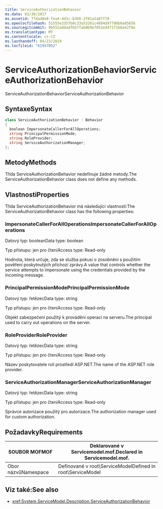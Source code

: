 ```yaml
---
title: ServiceAuthorizationBehavior
ms.date: 03/30/2017
ms.assetid: 77dad8e8-fea4-4d1c-b366-2f01a2a87f78
ms.openlocfilehash: 51555e3357b8c33a53261c4894d97798b0a05656
ms.sourcegitcommit: 9b552addadfb57fab0b9e7852ed4f1f1b8a42f8e
ms.translationtype: MT
ms.contentlocale: cs-CZ
ms.lasthandoff: 04/23/2019
ms.locfileid: "61957052"
---
```

# <a name="serviceauthorizationbehavior"></a><span data-ttu-id="a8c19-102">ServiceAuthorizationBehavior</span><span class="sxs-lookup"><span data-stu-id="a8c19-102">ServiceAuthorizationBehavior</span></span>
<span data-ttu-id="a8c19-103">ServiceAuthorizationBehavior</span><span class="sxs-lookup"><span data-stu-id="a8c19-103">ServiceAuthorizationBehavior</span></span>  
  
## <a name="syntax"></a><span data-ttu-id="a8c19-104">Syntaxe</span><span class="sxs-lookup"><span data-stu-id="a8c19-104">Syntax</span></span>  
  
```csharp
class ServiceAuthorizationBehavior : Behavior  
{  
  boolean ImpersonateCallerForAllOperations;  
  string PrincipalPermissionMode;  
  string RoleProvider;  
  string ServiceAuthorizationManager;  
};  
```  
  
## <a name="methods"></a><span data-ttu-id="a8c19-105">Metody</span><span class="sxs-lookup"><span data-stu-id="a8c19-105">Methods</span></span>  
 <span data-ttu-id="a8c19-106">Třída ServiceAuthorizationBehavior nedefinuje žádné metody.</span><span class="sxs-lookup"><span data-stu-id="a8c19-106">The ServiceAuthorizationBehavior class does not define any methods.</span></span>  
  
## <a name="properties"></a><span data-ttu-id="a8c19-107">Vlastnosti</span><span class="sxs-lookup"><span data-stu-id="a8c19-107">Properties</span></span>  
 <span data-ttu-id="a8c19-108">Třída ServiceAuthorizationBehavior má následující vlastnosti:</span><span class="sxs-lookup"><span data-stu-id="a8c19-108">The ServiceAuthorizationBehavior class has the following properties:</span></span>  
  
### <a name="impersonatecallerforalloperations"></a><span data-ttu-id="a8c19-109">ImpersonateCallerForAllOperations</span><span class="sxs-lookup"><span data-stu-id="a8c19-109">ImpersonateCallerForAllOperations</span></span>  
 <span data-ttu-id="a8c19-110">Datový typ: boolean</span><span class="sxs-lookup"><span data-stu-id="a8c19-110">Data type: boolean</span></span>  
  
 <span data-ttu-id="a8c19-111">Typ přístupu: jen pro čtení</span><span class="sxs-lookup"><span data-stu-id="a8c19-111">Access type: Read-only</span></span>  
  
 <span data-ttu-id="a8c19-112">Hodnota, která určuje, zda se služba pokusí o zosobnění s použitím pověření poskytnutých příchozí zprávy.</span><span class="sxs-lookup"><span data-stu-id="a8c19-112">A value that controls whether the service attempts to impersonate using the credentials provided by the incoming message.</span></span>  
  
### <a name="principalpermissionmode"></a><span data-ttu-id="a8c19-113">PrincipalPermissionMode</span><span class="sxs-lookup"><span data-stu-id="a8c19-113">PrincipalPermissionMode</span></span>  
 <span data-ttu-id="a8c19-114">Datový typ: řetězec</span><span class="sxs-lookup"><span data-stu-id="a8c19-114">Data type: string</span></span>  
  
 <span data-ttu-id="a8c19-115">Typ přístupu: jen pro čtení</span><span class="sxs-lookup"><span data-stu-id="a8c19-115">Access type: Read-only</span></span>  
  
 <span data-ttu-id="a8c19-116">Objekt zabezpečení použitý k provádění operací na serveru.</span><span class="sxs-lookup"><span data-stu-id="a8c19-116">The principal used to carry out operations on the server.</span></span>  
  
### <a name="roleprovider"></a><span data-ttu-id="a8c19-117">RoleProvider</span><span class="sxs-lookup"><span data-stu-id="a8c19-117">RoleProvider</span></span>  
 <span data-ttu-id="a8c19-118">Datový typ: řetězec</span><span class="sxs-lookup"><span data-stu-id="a8c19-118">Data type: string</span></span>  
  
 <span data-ttu-id="a8c19-119">Typ přístupu: jen pro čtení</span><span class="sxs-lookup"><span data-stu-id="a8c19-119">Access type: Read-only</span></span>  
  
 <span data-ttu-id="a8c19-120">Název poskytovatele rolí prostředí ASP.NET.</span><span class="sxs-lookup"><span data-stu-id="a8c19-120">The name of the ASP.NET role provider.</span></span>  
  
### <a name="serviceauthorizationmanager"></a><span data-ttu-id="a8c19-121">ServiceAuthorizationManager</span><span class="sxs-lookup"><span data-stu-id="a8c19-121">ServiceAuthorizationManager</span></span>  
 <span data-ttu-id="a8c19-122">Datový typ: řetězec</span><span class="sxs-lookup"><span data-stu-id="a8c19-122">Data type: string</span></span>  
  
 <span data-ttu-id="a8c19-123">Typ přístupu: jen pro čtení</span><span class="sxs-lookup"><span data-stu-id="a8c19-123">Access type: Read-only</span></span>  
  
 <span data-ttu-id="a8c19-124">Správce autorizace použitý pro autorizace.</span><span class="sxs-lookup"><span data-stu-id="a8c19-124">The authorization manager used for custom authorization.</span></span>  
  
## <a name="requirements"></a><span data-ttu-id="a8c19-125">Požadavky</span><span class="sxs-lookup"><span data-stu-id="a8c19-125">Requirements</span></span>  
  
|<span data-ttu-id="a8c19-126">SOUBOR MOF</span><span class="sxs-lookup"><span data-stu-id="a8c19-126">MOF</span></span>|<span data-ttu-id="a8c19-127">Deklarované v Servicemodel.mof.</span><span class="sxs-lookup"><span data-stu-id="a8c19-127">Declared in Servicemodel.mof.</span></span>|  
|---------|-----------------------------------|  
|<span data-ttu-id="a8c19-128">Obor názvů</span><span class="sxs-lookup"><span data-stu-id="a8c19-128">Namespace</span></span>|<span data-ttu-id="a8c19-129">Definované v root\ServiceModel</span><span class="sxs-lookup"><span data-stu-id="a8c19-129">Defined in root\ServiceModel</span></span>|  
  
## <a name="see-also"></a><span data-ttu-id="a8c19-130">Viz také:</span><span class="sxs-lookup"><span data-stu-id="a8c19-130">See also</span></span>

- <xref:System.ServiceModel.Description.ServiceAuthorizationBehavior>
